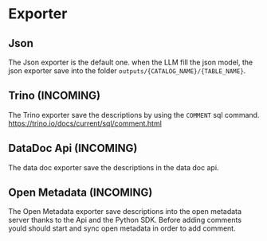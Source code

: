 # Exporter

## Json

The Json exporter is the default one. when the LLM fill the json model, the json exporter save into the folder `outputs/{CATALOG_NAME}/{TABLE_NAME}`.

## Trino (INCOMING)

The Trino exporter save the descriptions by using the `COMMENT` sql command. https://trino.io/docs/current/sql/comment.html

## DataDoc Api (INCOMING)

The data doc exporter save the descriptions in the data doc api.

## Open Metadata (INCOMING)

The Open Metadata exporter save descriptions into the open metadata server thanks to the Api and the Python SDK.
Before adding comments yould should start and sync open metadata in order to add comment.

